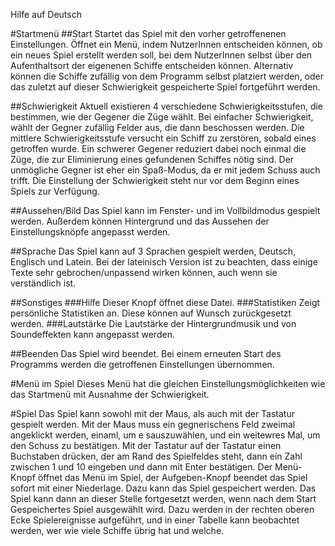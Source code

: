 Hilfe auf Deutsch


#Startmenü
##Start
Startet das Spiel mit den vorher getroffenenen Einstellungen. Öffnet ein Menü, indem NutzerInnen entscheiden können, ob ein neues Spiel erstellt werden soll, bei dem NutzerInnen selbst über den Aufenthaltsort der eigenenen Schiffe entscheiden können.
Alternativ können die Schiffe zufällig von dem Programm selbst platziert werden, oder das zuletzt auf dieser Schwierigkeit gespeicherte Spiel fortgeführt werden.

##Schwierigkeit
Aktuell existieren 4 verschiedene Schwierigkeitsstufen, die bestimmen, wie der Gegener die Züge wählt. Bei einfacher Schwierigkeit, wählt der Gegner zufällig Felder aus, die dann beschossen werden. Die mittlere Schwierigkeitsstufe versucht ein Schiff zu zerstören, sobald eines getroffen wurde.
Ein schwerer Gegener reduziert dabei noch einmal die Züge, die zur Eliminierung eines gefundenen Schiffes nötig sind. Der unmögliche Gegner ist eher ein Spaß-Modus, da er mit jedem Schuss auch trifft.
Die Einstellung der Schwierigkeit steht nur vor dem Beginn eines Spiels zur Verfügung.

##Aussehen/Bild
Das Spiel kann im Fenster- und im Vollbildmodus gespielt werden. Außerdem können Hintergrund und das Aussehen der Einstellungsknöpfe angepasst werden.

##Sprache
Das Spiel kann auf 3 Sprachen gespielt werden, Deutsch, Englisch und Latein. Bei der lateinisch Version ist zu beachten, dass einige Texte sehr gebrochen/unpassend wirken können, auch wenn sie verständlich ist.

##Sonstiges
###Hilfe
Dieser Knopf öffnet diese Datei.
###Statistiken
Zeigt persönliche Statistiken an. Diese können auf Wunsch zurückgesetzt werden.
###Lautstärke
Die Lautstärke der Hintergrundmusik und von Soundeffekten kann angepasst werden.

##Beenden
Das Spiel wird beendet. Bei einem erneuten Start des Programms werden die getroffenen Einstellungen übernommen.

#Menü im Spiel
Dieses Menü hat die gleichen Einstellungsmöglichkeiten wie das Startmenü mit Ausnahme der Schwierigkeit.

#Spiel
Das Spiel kann sowohl mit der Maus, als auch mit der Tastatur gespielt werden. Mit der Maus muss ein gegnerischens Feld zweimal angeklickt werden, einaml, um e sauszuwählen, und ein weitewres Mal, um den Schuss zu bestätigen. 
Mit der Tastatur auf der Tastatur einen Buchstaben drücken, der am Rand des Spielfeldes steht, dann ein Zahl zwischen 1 und 10 eingeben und dann mit Enter bestätigen.
Der Menü-Knopf öffnet das Menü im Spiel, der Aufgeben-Knopf beendet das Spiel sofort mit einer Niederlage. Dazu kann das Spiel gespeichert werden. Das Spiel kann dann an dieser Stelle fortgesetzt werden, wenn nach dem Start Gespeichertes Spiel ausgewählt wird. 
Dazu werden in der rechten oberen Ecke Spielereignisse aufgeführt, und in einer Tabelle kann beobachtet werden, wer wie viele Schiffe übrig hat und welche.
